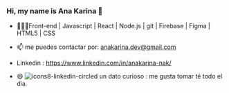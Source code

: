 ### Hi, my name is Ana Karina 👋


- 🌱👩‍💻Front-end | Javascript | React | Node.js | git | Firebase | Figma | HTML5 | CSS

- 📫 me puedes contactar por: anakarina.dev@gmail.com

- Linkedin : https://www.linkedin.com/in/anakarina-nak/ 

- 😄 ![icons8-linkedin-circled](https://user-images.githubusercontent.com/91761048/171520844-df521eb4-4136-41a4-9af1-82005d24e7b7.gif)
un dato curioso : me gusta tomar té todo el dia.


